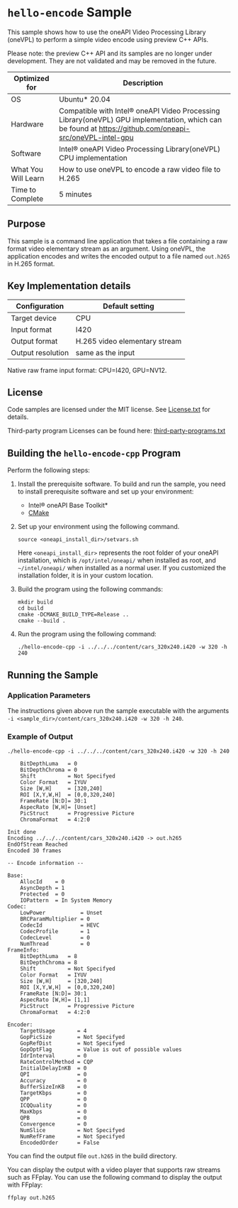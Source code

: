 # `hello-encode` Sample

This sample shows how to use the oneAPI Video Processing Library (oneVPL) to
perform a simple video encode using preview C++ APIs.

Please note: the preview C++ API and its samples are no longer under development.
They are not validated and may be removed in the future.

| Optimized for    | Description
|----------------- | ----------------------------------------
| OS               | Ubuntu* 20.04
| Hardware         | Compatible with Intel® oneAPI Video Processing Library(oneVPL) GPU implementation, which can be found at https://github.com/oneapi-src/oneVPL-intel-gpu 
| Software         | Intel® oneAPI Video Processing Library(oneVPL) CPU implementation
| What You Will Learn | How to use oneVPL to encode a raw video file to H.265
| Time to Complete | 5 minutes


## Purpose

This sample is a command line application that takes a file containing a raw
format video elementary stream as an argument.  Using oneVPL, the application encodes and
writes the encoded output to a file named `out.h265` in H.265 format.

## Key Implementation details

| Configuration     | Default setting
| ----------------- | ----------------------------------
| Target device     | CPU
| Input format      | I420
| Output format     | H.265 video elementary stream
| Output resolution | same as the input

Native raw frame input format: CPU=I420, GPU=NV12.

## License

Code samples are licensed under the MIT license. See
[License.txt](https://github.com/oneapi-src/oneAPI-samples/blob/master/License.txt) for details.

Third-party program Licenses can be found here: [third-party-programs.txt](https://github.com/oneapi-src/oneAPI-samples/blob/master/third-party-programs.txt)


## Building the `hello-encode-cpp` Program

Perform the following steps:

1. Install the prerequisite software. To build and run the sample, you need to
   install prerequisite software and set up your environment:

   - Intel® oneAPI Base Toolkit* 
   - [CMake](https://cmake.org)

2. Set up your environment using the following command.
   ```
   source <oneapi_install_dir>/setvars.sh
   ```
   Here `<oneapi_install_dir>` represents the root folder of your oneAPI
   installation, which is `/opt/intel/oneapi/` when installed as root, and
   `~/intel/oneapi/` when installed as a normal user.  If you customized the
   installation folder, it is in your custom location.

3. Build the program using the following commands:
   ```
   mkdir build
   cd build
   cmake -DCMAKE_BUILD_TYPE=Release ..
   cmake --build .
   ```

4. Run the program using the following command:
   ```
   ./hello-encode-cpp -i ../../../content/cars_320x240.i420 -w 320 -h 240
   ```


## Running the Sample

### Application Parameters

The instructions given above run the sample executable with the arguments
`-i <sample_dir>/content/cars_320x240.i420 -w 320 -h 240`.


### Example of Output

```
./hello-encode-cpp -i ../../../content/cars_320x240.i420 -w 320 -h 240

    BitDepthLuma   = 0
    BitDepthChroma = 0
    Shift          = Not Specifyed
    Color Format   = IYUV
    Size [W,H]     = [320,240]
    ROI [X,Y,W,H]  = [0,0,320,240]
    FrameRate [N:D]= 30:1
    AspecRato [W,H]= [Unset]
    PicStruct      = Progressive Picture
    ChromaFormat   = 4:2:0

Init done
Encoding ../../../content/cars_320x240.i420 -> out.h265
EndOfStream Reached
Encoded 30 frames

-- Encode information --

Base:
    AllocId    = 0
    AsyncDepth = 1
    Protected  = 0
    IOPattern  = In System Memory
Codec:
    LowPower           = Unset
    BRCParamMultiplier = 0
    CodecId            = HEVC
    CodecProfile       = 1
    CodecLevel         = 0
    NumThread          = 0
FrameInfo:
    BitDepthLuma   = 8
    BitDepthChroma = 8
    Shift          = Not Specifyed
    Color Format   = IYUV
    Size [W,H]     = [320,240]
    ROI [X,Y,W,H]  = [0,0,320,240]
    FrameRate [N:D]= 30:1
    AspecRato [W,H]= [1,1]
    PicStruct      = Progressive Picture
    ChromaFormat   = 4:2:0

Encoder:
    TargetUsage       = 4
    GopPicSize        = Not Specifyed
    GopRefDist        = Not Specifyed
    GopOptFlag        = Value is out of possible values
    IdrInterval       = 0
    RateControlMethod = CQP
    InitialDelayInKB  = 0
    QPI               = 0
    Accuracy          = 0
    BufferSizeInKB    = 0
    TargetKbps        = 0
    QPP               = 0
    ICQQuality        = 0
    MaxKbps           = 0
    QPB               = 0
    Convergence       = 0
    NumSlice          = Not Specifyed
    NumRefFrame       = Not Specifyed
    EncodedOrder      = False

```

You can find the output file `out.h265` in the build directory.

You can display the output with a video player that supports raw streams such as
FFplay. You can use the following command to display the output with FFplay:

```
ffplay out.h265
```
